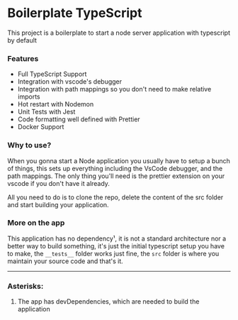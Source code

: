 # Boilerplate TypeScript

This project is a boilerplate to start a node server application with typescript by default

### Features

-   Full TypeScript Support
-   Integration with vscode's debugger
-   Integration with path mappings so you don't need to make relative imports
-   Hot restart with Nodemon
-   Unit Tests with Jest
-   Code formatting well defined with Prettier
-   Docker Support

### Why to use?

When you gonna start a Node application you usually have to setup a bunch of things, this sets up everything including the VsCode debugger, and the path mappings. The only thing you'll need is the prettier extension on your vscode if you don't have it already.

All you need to do is to clone the repo, delete the content of the src folder and start building your application.

### More on the app

This application has no dependency¹, it is not a standard architecture nor a better way to build something, it's just the initial typescript setup you have to make, the `__tests__` folder works just fine, the `src` folder is where you maintain your source code and that's it.

---

### Asterisks:

1. The app has devDependencies, which are needed to build the application
